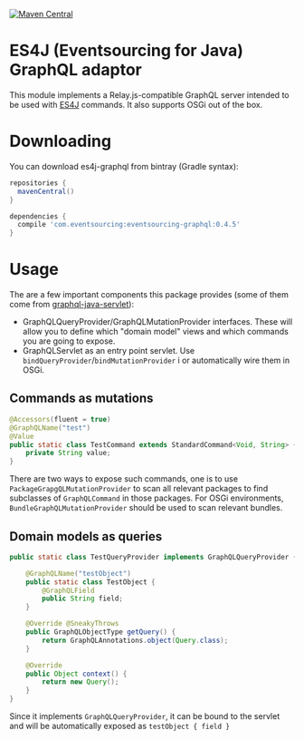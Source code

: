 [![Maven Central](https://img.shields.io/maven-central/v/com.eventsourcing/eventsourcing-graphql.svg?maxAge=2592000)]()

# ES4J (Eventsourcing for Java) GraphQL adaptor

This module implements a Relay.js-compatible GraphQL server intended to be used with [ES4J](https://github.com/eventsourcing/es4j) commands. It also supports
OSGi out of the box.

# Downloading

You can download es4j-graphql from bintray (Gradle syntax):

```groovy
repositories {
  mavenCentral()
}

dependencies {
  compile 'com.eventsourcing:eventsourcing-graphql:0.4.5'
}
```

# Usage

The are a few important components this package provides (some of them come from [graphql-java-servlet](https://github.com/graphql-java/graphql-java-servlet)):

* GraphQLQueryProvider/GraphQLMutationProvider interfaces. These will allow you
  to define which "domain model" views and which commands you are going to expose.
* GraphQLServlet as an entry point servlet. Use `bindQueryProvider`/`bindMutationProvider` i or automatically wire
them in OSGi.

## Commands as mutations

```java
@Accessors(fluent = true)
@GraphQLName("test")
@Value
public static class TestCommand extends StandardCommand<Void, String> {
    private String value;
}
```

There are two ways to expose such commands, one is to use `PackageGrapgQLMutationProvider` to scan
all relevant packages to find subclasses of `GraphQLCommand` in those packages. For OSGi environments,
`BundleGraphQLMutationProvider` should be used to scan relevant bundles.

## Domain models as queries

```java
public static class TestQueryProvider implements GraphQLQueryProvider {

    @GraphQLName("testObject")
    public static class TestObject {
        @GraphQLField
        public String field;
    }

    @Override @SneakyThrows
    public GraphQLObjectType getQuery() {
        return GraphQLAnnotations.object(Query.class);
    }

    @Override
    public Object context() {
        return new Query();
    }
}
```

Since it implements `GraphQLQueryProvider`, it can be bound to the servlet
and will be automatically exposed as `testObject { field }`
